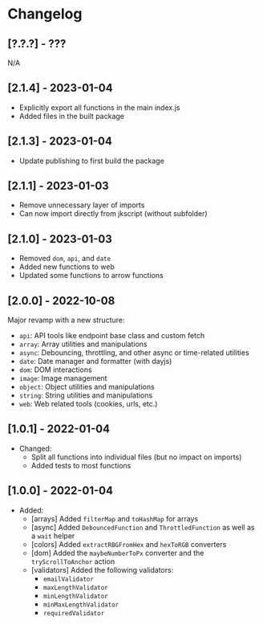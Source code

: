 # Changelog

## [?.?.?] - ???
N/A

## [2.1.4] - 2023-01-04
- Explicitly export all functions in the main index.js
- Added files in the built package

## [2.1.3] - 2023-01-04
- Update publishing to first build the package

## [2.1.1] - 2023-01-03
- Remove unnecessary layer of imports
- Can now import directly from jkscript (without subfolder)


## [2.1.0] - 2023-01-03
- Removed `dom`, `api`, and `date`
- Added new functions to web
- Updated some functions to arrow functions

## [2.0.0] - 2022-10-08
Major revamp with a new structure:
- `api`: API tools like endpoint base class and custom fetch
- `array`: Array utilities and manipulations
- `async`: Debouncing, throttling, and other async or time-related utilities
- `date`: Date manager and formatter (with dayjs)
- `dom`: DOM interactions
- `image`: Image management
- `object`: Object utilities and manipulations
- `string`: String utilities and manipulations
- `web`: Web related tools (cookies, urls, etc.)


## [1.0.1] - 2022-01-04
- Changed:
  - Split all functions into individual files (but no impact on imports)
  - Added tests to most functions

## [1.0.0] - 2022-01-04
- Added:
  - [arrays] Added `filterMap` and `toHashMap` for arrays
  - [async] Added `DebouncedFunction` and `ThrottledFunction` as well as a `wait` helper
  - [colors] Added `extractRBGFromHex` and `hexToRGB` converters
  - [dom] Added the `maybeNumberToPx` converter and the `tryScrollToAnchor` action
  - [validators] Added the following validators: 
    - `emailValidator`
    - `maxLengthValidator`
    - `minLengthValidator`
    - `minMaxLengthValidator`
    - `requiredValidator`
